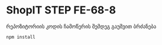 # ShopIT STEP FE-68-8

რეპოზიტორიის კოდის ჩამოწერის შემდეგ გაუშვით ბრძანება

```sh
npm install

```
